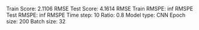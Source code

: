 Train Score: 2.1106 RMSE
Test Score: 4.1614 RMSE
Train RMSPE: inf RMSPE
Test RMSPE: inf RMSPE
Time step: 10
Ratio: 0.8
Model type: CNN
Epoch size: 200
Batch size: 32